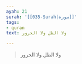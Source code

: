 ```yaml
---
ayah: 21
surah: '[[035-Surah|سورة]]'
tags:
- quran
text: ولا الظل ولا الحرور

---
```

> ولا الظل ولا الحرور
